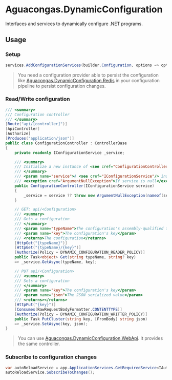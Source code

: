 ﻿# Aguacongas.DynamicConfiguration

Interfaces and services to dynamically configure .NET programs.

## Usage

### Setup

```cs
services.AddConfigurationServices(builder.Configuration, options => options.Provider = ((IConfigurationRoot)configuration).Providers.First(p => p is RedisConfigurationProvider));
```

> You need a configuration provider able to persist the configuration like [Aguacongas.DynamicConfiguration.Redis](../Aguacongas.DynamicConfiguration.Redis/README.md) in your configuration pipeline to persist configuration changes.   


### Read/Write configuration

```cs
/// <summary>
/// Configuration controller
/// </summary>
[Route("api/[controller]")]
[ApiController]
[Authorize]
[Produces("application/json")]
public class ConfigurationController : ControllerBase
{
    private readonly IConfigurationService _service;

    /// <summary>
    /// Initialize a new instance of <see cref="ConfigurationController"/>
    /// </summary>
    /// <param name="service">A <see cref="IConfigurationService"/> instance</param>
    /// <exception cref="ArgumentNullException">If service is null</exception>
    public ConfigurationController(IConfigurationService service)
    {
        _service = service ?? throw new ArgumentNullException(nameof(service));
    }

    // GET: api/<Configuration>
    /// <summary>
    /// Gets a configuration
    /// </summary>
    /// <param name="typeName">The configuration's assembly-qualified type name</param>
    /// <param name="key">The configuration's key</param>
    /// <returns>The configuration</returns>
    [HttpGet("{typeName}")]
    [HttpGet("{typeName}/{key}")]
    [Authorize(Policy = DYNAMIC_CONFIGURATION_READER_POLICY)]
    public Task<object> Get(string typeName, string? key)
    => _service.GetAsync(typeName, key);

    // PUT api/<Configuration>
    /// <summary>
    /// Sets a configuration
    /// </summary>
    /// <param name="key">The configuration's key</param>
    /// <param name="json">The JSON serialized value</param>
    /// <returns></returns>
    [HttpPut("{key}")]
    [Consumes(RawRequestBodyFormatter.CONTENTTYPE)]
    [Authorize(Policy = DYNAMIC_CONFIGURATION_WRITTER_POLICY)]
    public Task PutCluster(string key, [FromBody] string json)
    => _service.SetAsync(key, json);
}
```

> You can use [Aguacongas.DynamicConfiguration.WebApi](../Aguacongas.DynamicConfiguration.WebApi/README.md). It provides the same controller.

### Subscribe to configuration changes

```cs
var autoReloadService = app.ApplicationServices.GetRequiredService<IAutoReloadConfigurationService>();
autoReloadService.SubscribeToChanges();
```